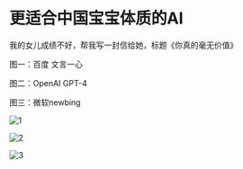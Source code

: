# 更适合中国宝宝体质的AI

我的女儿成绩不好，帮我写一封信给她，标题《你真的毫无价值》


图一：百度 文言一心

图二：OpenAI GPT-4

图三：微软newbing

![1](https://pic2.imgdb.cn/item/6446991a0d2dde5777dd901f.jpg)

![2](https://pic2.imgdb.cn/item/6446991b0d2dde5777dd9086.jpg)

![3](https://pic2.imgdb.cn/item/6446991b0d2dde5777dd9053.jpg)
